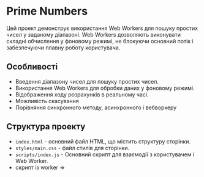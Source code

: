 # Prime Numbers

Цей проект демонструє використання Web Workers для пошуку простих чисел у заданому діапазоні. Web Workers дозволяють виконувати складні обчислення у фоновому режимі, не блокуючи основний потік і забезпечуючи плавну роботу користувача.

## Особливості
- Введення діапазону чисел для пошуку простих чисел.
- Використання Web Workers для обробки даних у фоновому режимі.
- Відображення ходу розрахунків в реальному часі.
- Можливість скасування
- Порівняння синхронного методу, асинхронного і вебворкеру

## Структура проекту
- `index.html` - основний файл HTML, що містить структуру сторінки.
- `styles/main.css` - файл стилів для сторінки.
- `scripts/index.js` - Основний скрипт для взаємодії з користувачем і Web Worker.
- скрипт із worker => <script id="FindPrimes" type="javascript/worker"> у index.html
